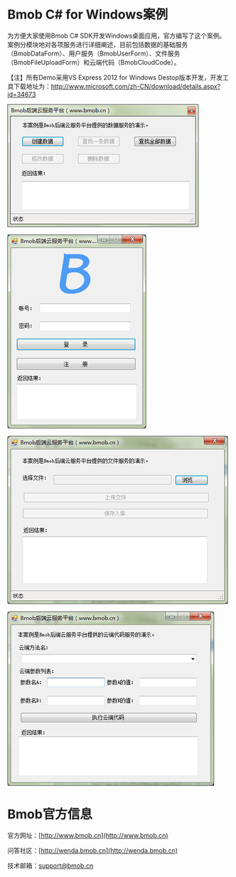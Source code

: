 # Bmob C# for Windows案例
为方便大家使用Bmob C# SDK开发Windows桌面应用，官方编写了这个案例。案例分模块地对各项服务进行详细阐述，目前包括数据的基础服务（BmobDataForm）、用户服务（BmobUserForm）、文件服务（BmobFileUploadForm）和云端代码（BmobCloudCode）。

【注】所有Demo采用VS Express 2012 for Windows Destop版本开发，开发工具下载地址为：http://www.microsoft.com/zh-CN/download/details.aspx?id=34673

![](../../images/data.jpg)

![](../../images/user.jpg)

![](../../images/upload.jpg)

![](../../images/cloudcode.jpg)

# Bmob官方信息

官方网址：[http://www.bmob.cn](http://www.bmob.cn)

问答社区：[http://wenda.bmob.cn](http://wenda.bmob.cn)

技术邮箱：support@bmob.cn
